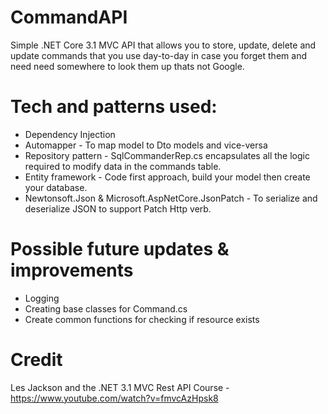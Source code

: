 # CommandAPI
Simple .NET Core 3.1 MVC API that allows you to store, update, delete and update commands that you use day-to-day in case you forget them and need need somewhere to look them up thats not Google.

# Tech and patterns used:
* Dependency Injection
* Automapper - To map model to Dto models and vice-versa
* Repository pattern - SqlCommanderRep.cs encapsulates all the logic required to modify data in the commands table.
* Entity framework - Code first approach, build your model then create your database.
* Newtonsoft.Json & Microsoft.AspNetCore.JsonPatch - To serialize and deserialize JSON to support Patch Http verb.

# Possible future updates & improvements
* Logging
* Creating base classes for Command.cs
* Create common functions for checking if resource exists

# Credit
Les Jackson and the .NET 3.1 MVC Rest API Course - https://www.youtube.com/watch?v=fmvcAzHpsk8
